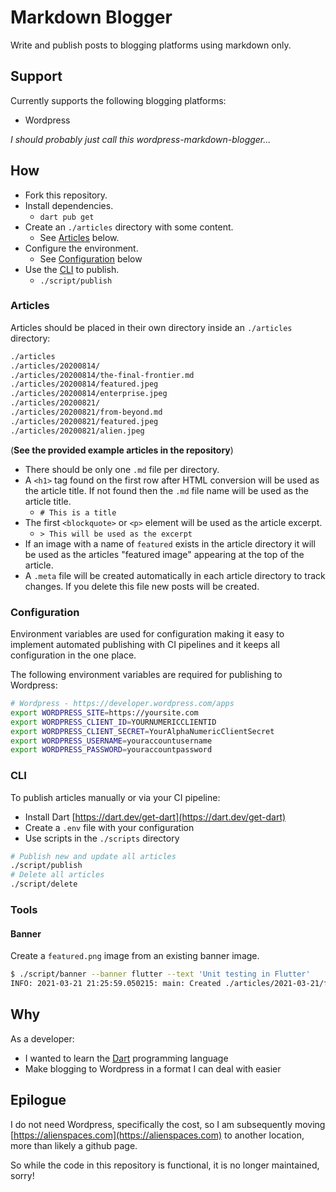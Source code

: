 # Markdown Blogger

Write and publish posts to blogging platforms using markdown only.

## Support

Currently supports the following blogging platforms:

* Wordpress

_I should probably just call this wordpress-markdown-blogger..._

## How

* Fork this repository.
* Install dependencies.
  * `dart pub get`
* Create an `./articles` directory with some content.
  * See [Articles](#articles) below.
* Configure the environment.
  * See [Configuration](#configuration) below
* Use the [CLI](#cli) to publish.
  * `./script/publish`

### Articles

Articles should be placed in their own directory inside an `./articles` directory:

```bash
./articles
./articles/20200814/
./articles/20200814/the-final-frontier.md
./articles/20200814/featured.jpeg
./articles/20200814/enterprise.jpeg
./articles/20200821/
./articles/20200821/from-beyond.md
./articles/20200821/featured.jpeg
./articles/20200821/alien.jpeg
```

(__See the provided example articles in the repository__)

* There should be only one `.md` file per directory.
* A `<h1>` tag found on the first row after HTML conversion will be used as the article title. If not found then the `.md` file name will be used as the article title.
  * `# This is a title`
* The first `<blockquote>` or `<p>` element will be used as the article excerpt.
  * `> This will be used as the excerpt`
* If an image with a name of `featured` exists in the article directory it will be used as the articles "featured image" appearing at the top of the article.
* A `.meta` file will be created automatically in each article directory to track changes. If you delete this file new posts will be created.

### Configuration

Environment variables are used for configuration making it easy to implement automated publishing with CI pipelines and it keeps all configuration in the one place.

The following environment variables are required for publishing to Wordpress:

```bash
# Wordpress - https://developer.wordpress.com/apps
export WORDPRESS_SITE=https://yoursite.com
export WORDPRESS_CLIENT_ID=YOURNUMERICCLIENTID
export WORDPRESS_CLIENT_SECRET=YourAlphaNumericClientSecret
export WORDPRESS_USERNAME=youraccountusername
export WORDPRESS_PASSWORD=youraccountpassword
```

### CLI

To publish articles manually or via your CI pipeline:

* Install Dart [https://dart.dev/get-dart](https://dart.dev/get-dart)
* Create a `.env` file with your configuration
* Use scripts in the `./scripts` directory

```bash
# Publish new and update all articles
./script/publish
# Delete all articles
./script/delete
```

### Tools

#### Banner

Create a `featured.png` image from an existing banner image.

```bash
$ ./script/banner --banner flutter --text 'Unit testing in Flutter'
INFO: 2021-03-21 21:25:59.050215: main: Created ./articles/2021-03-21/featured.png
```

## Why

As a developer:

* I wanted to learn the [Dart](https://dart.dev/guides) programming language
* Make blogging to Wordpress in a format I can deal with easier

## Epilogue

I do not need Wordpress, specifically the cost, so I am subsequently moving [https://alienspaces.com](https://alienspaces.com) to another location, more than likely a github page.

So while the code in this repository is functional, it is no longer maintained, sorry!
